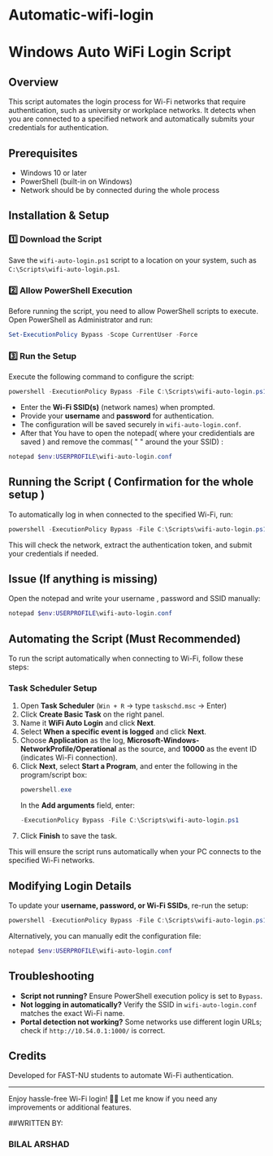 # Automatic-wifi-login


# Windows Auto WiFi Login Script

## Overview
This script automates the login process for Wi-Fi networks that require authentication, such as university or workplace networks. It detects when you are connected to a specified network and automatically submits your credentials for authentication.

## Prerequisites
- Windows 10 or later
- PowerShell (built-in on Windows)
- Network should be by connected during the whole process

## Installation & Setup

### 1️⃣ Download the Script
Save the `wifi-auto-login.ps1` script to a location on your system, such as `C:\Scripts\wifi-auto-login.ps1`.

### 2️⃣ Allow PowerShell Execution
Before running the script, you need to allow PowerShell scripts to execute. Open PowerShell as Administrator and run:
```powershell
Set-ExecutionPolicy Bypass -Scope CurrentUser -Force
```

### 3️⃣ Run the Setup
Execute the following command to configure the script:
```powershell
powershell -ExecutionPolicy Bypass -File C:\Scripts\wifi-auto-login.ps1 setup
```
- Enter the **Wi-Fi SSID(s)** (network names) when prompted.
- Provide your **username** and **password** for authentication.
- The configuration will be saved securely in `wifi-auto-login.conf`.
- After that You have to open the notepad( where your credidentials are saved ) and remove the commas( " " around the your SSID) :
```powershell
notepad $env:USERPROFILE\wifi-auto-login.conf
```
## Running the Script ( Confirmation for the whole setup )
To automatically log in when connected to the specified Wi-Fi, run:
```powershell
powershell -ExecutionPolicy Bypass -File C:\Scripts\wifi-auto-login.ps1
```
This will check the network, extract the authentication token, and submit your credentials if needed.


## Issue (If anything is missing)
Open the notepad and write your username , password and SSID manually:
```powershell
notepad $env:USERPROFILE\wifi-auto-login.conf
```

## Automating the Script (Must Recommended)
To run the script automatically when connecting to Wi-Fi, follow these steps:

### Task Scheduler Setup
1. Open **Task Scheduler** (`Win + R` → type `taskschd.msc` → Enter)
2. Click **Create Basic Task** on the right panel.
3. Name it **WiFi Auto Login** and click **Next**.
4. Select **When a specific event is logged** and click **Next**.
5. Choose **Application** as the log, **Microsoft-Windows-NetworkProfile/Operational** as the source, and **10000** as the event ID (indicates Wi-Fi connection).
6. Click **Next**, select **Start a Program**, and enter the following in the program/script box:
   ```powershell
   powershell.exe
   ```
   In the **Add arguments** field, enter:
   ```powershell
   -ExecutionPolicy Bypass -File C:\Scripts\wifi-auto-login.ps1
   ```
7. Click **Finish** to save the task.

This will ensure the script runs automatically when your PC connects to the specified Wi-Fi networks.

## Modifying Login Details
To update your **username, password, or Wi-Fi SSIDs**, re-run the setup:
```powershell
powershell -ExecutionPolicy Bypass -File C:\Scripts\wifi-auto-login.ps1 setup
```
Alternatively, you can manually edit the configuration file:
```powershell
notepad $env:USERPROFILE\wifi-auto-login.conf
```

## Troubleshooting
- **Script not running?** Ensure PowerShell execution policy is set to `Bypass`.
- **Not logging in automatically?** Verify the SSID in `wifi-auto-login.conf` matches the exact Wi-Fi name.
- **Portal detection not working?** Some networks use different login URLs; check if `http://10.54.0.1:1000/` is correct.

## Credits
Developed for FAST-NU students to automate Wi-Fi authentication.

---
Enjoy hassle-free Wi-Fi login! 🚀🔥 Let me know if you need any improvements or additional features.








##WRITTEN BY:
### BILAL ARSHAD
